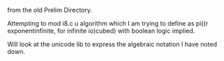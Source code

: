 from the old Prelim Directory.

Attempting to mod i8.c u algorithm which I am trying to define as pi((r exponentinfinite, for infinite io)cubed) with boolean logic implied. 

Will look at the unicode lib to express the algebraic notation I have noted down. 
